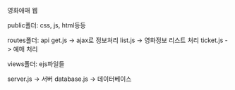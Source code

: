 영화애매 웹

public폴더: css, js, html등등

routes폴더: api
get.js -> ajax로 정보처리
list.js -> 영화정보 리스트 처리
ticket.js -> 예매 처리

views폴더: ejs파일들

server.js -> 서버
database.js -> 데이터베이스

